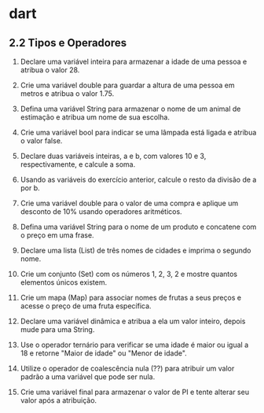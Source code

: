 # dart


## 2.2 Tipos e Operadores

1. Declare uma variável inteira para armazenar a idade de uma
pessoa e atribua o valor 28.

2. Crie uma variável double para guardar a altura de uma pessoa
em metros e atribua o valor 1.75.

3. Defina uma variável String para armazenar o nome de um
animal de estimação e atribua um nome de sua escolha.

4. Crie uma variável bool para indicar se uma lâmpada está ligada
e atribua o valor false.

5. Declare duas variáveis inteiras, a e b, com valores 10 e 3,
respectivamente, e calcule a soma.

6. Usando as variáveis do exercício anterior, calcule o resto da
divisão de a por b.

7. Crie uma variável double para o valor de uma compra e aplique
um desconto de 10% usando operadores aritméticos.

8. Defina uma variável String para o nome de um produto e
concatene com o preço em uma frase.

9. Declare uma lista (List) de três nomes de cidades e imprima o
segundo nome.

10. Crie um conjunto (Set) com os números 1, 2, 3, 2 e mostre
quantos elementos únicos existem.

11. Crie um mapa (Map) para associar nomes de frutas a seus
preços e acesse o preço de uma fruta específica.

12. Declare uma variável dinâmica e atribua a ela um valor inteiro,
depois mude para uma String.

13. Use o operador ternário para verificar se uma idade é maior
ou igual a 18 e retorne "Maior de idade" ou "Menor de idade".

14. Utilize o operador de coalescência nula (??) para atribuir um
valor padrão a uma variável que pode ser nula.

15. Crie uma variável final para armazenar o valor de PI e tente
alterar seu valor após a atribuição.